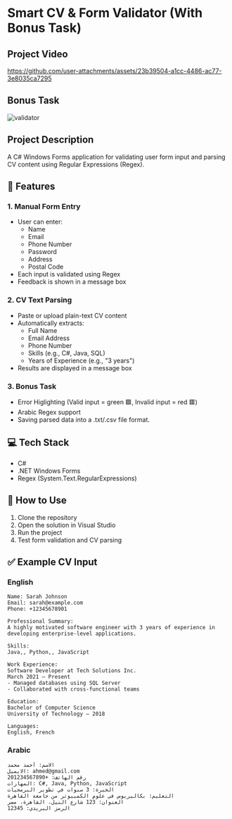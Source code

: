 # Smart CV & Form Validator (With Bonus Task)


## Project Video
https://github.com/user-attachments/assets/23b39504-a1cc-4486-ac77-3e8035ca7295

## Bonus Task
![validator](https://github.com/user-attachments/assets/338c157c-cdce-4a23-9ef4-378aec4b4921)

## Project Description
A C# Windows Forms application for validating user form input and parsing CV content using Regular Expressions (Regex).

## 🚀 Features

### 1. Manual Form Entry
- User can enter:
  - Name
  - Email
  - Phone Number
  - Password
  - Address
  - Postal Code
- Each input is validated using Regex
- Feedback is shown in a message box

### 2. CV Text Parsing
- Paste or upload plain-text CV content
- Automatically extracts:
  - Full Name
  - Email Address
  - Phone Number
  - Skills (e.g., C#, Java, SQL)
  - Years of Experience (e.g., "3 years")
- Results are displayed in a message box

### 3. Bonus Task
- Error Higlighting (Valid input = green 🟩, Invalid input = red 🟥)
- Arabic Regex support
- Saving parsed data into a .txt/.csv file format.

## 💻 Tech Stack

- C#
- .NET Windows Forms
- Regex (System.Text.RegularExpressions)

## 📂 How to Use

1. Clone the repository
2. Open the solution in Visual Studio
3. Run the project
4. Test form validation and CV parsing

## ✅ Example CV Input
### English
```
Name: Sarah Johnson  
Email: sarah@example.com  
Phone: +12345678901  

Professional Summary:  
A highly motivated software engineer with 3 years of experience in developing enterprise-level applications. 

Skills:  
Java,, Python,, JavaScript  

Work Experience:  
Software Developer at Tech Solutions Inc.  
March 2021 – Present  
- Managed databases using SQL Server  
- Collaborated with cross-functional teams  

Education:  
Bachelor of Computer Science  
University of Technology – 2018

Languages:  
English, French
```
### Arabic
```
الاسم: أحمد محمد
الايميل: ahmed@gmail.com
رقم الهاتف: +201234567890
المهارات: C#, Java, Python, JavaScript
الخبرة: 3 سنوات في تطوير البرمجيات
التعليم: بكاليريوس في علوم الكمبيوتر من جامعة القاهرة
العنوان: 123 شارع النيل، القاهرة، مصر
الرمز البريدي: 12345
```
